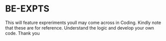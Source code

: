 # BE-EXPTS
This will feature expreriments youll may come across in Coding.
Kindly note that these are for reference.
Understand the logic and develop your own code.
Thank you
